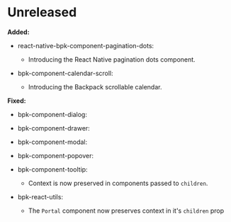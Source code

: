 # Unreleased

**Added:**
- react-native-bpk-component-pagination-dots:
  - Introducing the React Native pagination dots component.

- bpk-component-calendar-scroll:
  - Introducing the Backpack scrollable calendar.

**Fixed:**
- bpk-component-dialog:
- bpk-component-drawer:
- bpk-component-modal:
- bpk-component-popover:
- bpk-component-tooltip:
  - Context is now preserved in components passed to `children`.

- bpk-react-utils:
  - The `Portal` component now preserves context in it's `children` prop
